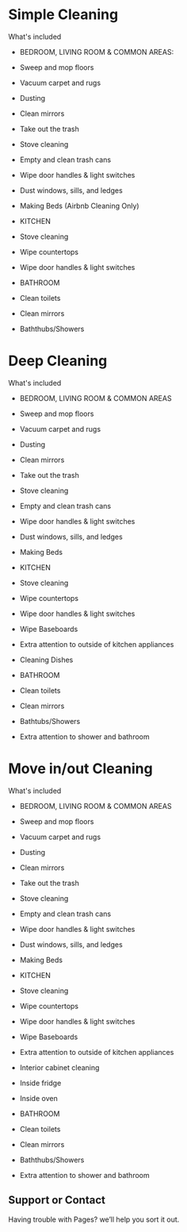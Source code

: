 # Simple Cleaning
What's included 
* BEDROOM, LIVING ROOM & COMMON AREAS:
 * Sweep and mop floors 
 * Vacuum carpet and rugs 
 * Dusting 
 * Clean mirrors
 * Take out the trash
 * Stove cleaning
 * Empty and clean trash cans
 * Wipe door handles & light switches
 * Dust windows, sills, and ledges
 * Making Beds (Airbnb Cleaning Only)

* KITCHEN
 * Stove cleaning
 * Wipe countertops
 * Wipe door handles & light switches

* BATHROOM
 * Clean toilets
 * Clean mirrors
 * Baththubs/Showers

# Deep Cleaning
What's included

* BEDROOM, LIVING ROOM & COMMON AREAS 
 * Sweep and mop floors
 * Vacuum carpet and rugs
 * Dusting
 * Clean mirrors
 * Take out the trash
 * Stove cleaning
 * Empty and clean trash cans
 * Wipe door handles & light switches
 * Dust windows, sills, and ledges
 * Making Beds 

* KITCHEN
 * Stove cleaning
 * Wipe countertops
 * Wipe door handles & light switches
 * Wipe Baseboards
 * Extra attention to outside of kitchen appliances
 * Cleaning Dishes 

* BATHROOM
 * Clean toilets
 * Clean mirrors
 * Bathtubs/Showers
 * Extra attention to shower and bathroom

# Move in/out Cleaning
What's included
* BEDROOM, LIVING ROOM & COMMON AREAS
 * Sweep and mop floors
 * Vacuum carpet and rugs
 * Dusting
 * Clean mirrors
 * Take out the trash
 * Stove cleaning
 * Empty and clean trash cans
 * Wipe door handles & light switches
 * Dust windows, sills, and ledges
 * Making Beds

* KITCHEN
 * Stove cleaning
 * Wipe countertops
 * Wipe door handles & light switches
 * Wipe Baseboards
 * Extra attention to outside of kitchen appliances
 * Interior cabinet cleaning
 * Inside fridge
 * Inside oven

* BATHROOM
 * Clean toilets
 * Clean mirrors
 * Baththubs/Showers
 * Extra attention to shower and bathroom





## Support or Contact

Having trouble with Pages?  we’ll help you sort it out.
